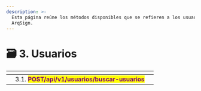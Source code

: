 ```yaml
---
description: >-
  Esta página reúne los métodos disponibles que se refieren a los usuarios de
  ArqSign.
---
```


# 🗃️ 3. Usuarios



<table data-view="cards"><thead><tr><th></th><th></th><th></th></tr></thead><tbody><tr><td></td><td>3.1. <mark style="color:purple;"><strong>POST/api/v1/usuarios/buscar-usuarios</strong></mark></td><td></td></tr></tbody></table>
